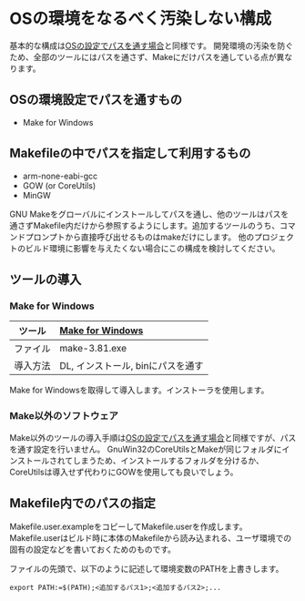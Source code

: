 # OSの環境をなるべく汚染しない構成

基本的な構成は[OSの設定でパスを通す場合](./win1_default_ja.md)と同様です。
開発環境の汚染を防ぐため、全部のツールにはパスを通さず、Makeにだけパスを通している点が異なります。
## OSの環境設定でパスを通すもの
* Make for Windows
## Makefileの中でパスを指定して利用するもの
* arm-none-eabi-gcc
* GOW (or CoreUtils)
* MinGW

GNU Makeをグローバルにインストールしてパスを通し、他のツールはパスを通さずMakefile内だけから参照するようにします。追加するツールのうち、コマンドプロンプトから直接呼び出せるものはmakeだけにします。
他のプロジェクトのビルド環境に影響を与えたくない場合にこの構成を検討してください。
## ツールの導入
### Make for Windows
| ツール   | [Make for Windows](http://gnuwin32.sourceforge.net/packages/make.htm)    
| -------- | :------------------------------------------ | 
| ファイル | make-3.81.exe          | 
| 導入方法 | DL, インストール, binにパスを通す        | 

Make for Windowsを取得して導入します。インストーラを使用します。
### Make以外のソフトウェア
Make以外のツールの導入手順は[OSの設定でパスを通す場合](./win1_default_ja.md)と同様ですが、パスを通す設定を行いません。
GnuWin32のCoreUtilsとMakeが同じフォルダにインストールされてしまうため、インストールするフォルダを分けるか、CoreUtilsは導入せず代わりにGOWを使用しても良いでしょう。
## Makefile内でのパスの指定
Makefile.user.exampleをコピーしてMakefile.userを作成します。
Makefile.userはビルド時に本体のMakefileから読み込まれる、ユーザ環境での固有の設定などを書いておくためのものです。

ファイルの先頭で、以下のように記述して環境変数のPATHを上書きします。
```
export PATH:=$(PATH);<追加するパス1>;<追加するパス2>;...
```

